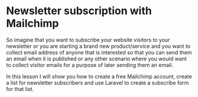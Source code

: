 # Newsletter subscription with Mailchimp

So imagine that you want to subscribe your website visitors to your newsletter or you are starting a brand new product/service and you want to collect email address of anyone that is interested so that you can send them an email when it is published or any other scenario where you would want to collect visitor emails for a purpose of later sending them an email.

In this lesson I will show you how to create a free Mailchimp account, create a list for newsletter subscribers and use Laravel to create a subscribe form for that list.